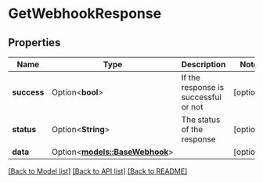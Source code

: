 # GetWebhookResponse

## Properties

Name | Type | Description | Notes
------------ | ------------- | ------------- | -------------
**success** | Option<**bool**> | If the response is successful or not | [optional]
**status** | Option<**String**> | The status of the response | [optional]
**data** | Option<[**models::BaseWebhook**](BaseWebhook.md)> |  | [optional]

[[Back to Model list]](../README.md#documentation-for-models) [[Back to API list]](../README.md#documentation-for-api-endpoints) [[Back to README]](../README.md)


